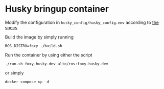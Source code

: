 # Husky bringup container

Modify the configuration in `husky_config/husky_config.env` according to [the specs](./husky_config/configuration.md).

Build the image by simply running

```shell
ROS_DISTRO=foxy ./build.sh
```

Run the container by using either the script

```shell
./run.sh foxy-husky-dev alto/ros:foxy-husky-dev
```

or simply

```shell
docker compose up -d
```